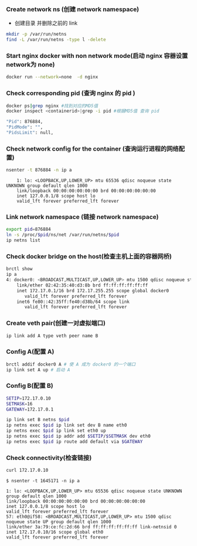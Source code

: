 ### Create network ns (创建 network namespace)

- 创建目录 并删除之前的 link
```sh
mkdir -p /var/run/netns
find -L /var/run/netns -type l -delete
```

### Start nginx docker with non network mode(启动 nginx 容器设置network为 none)

```sh
docker run --network=none  -d nginx
```

### Check corresponding pid (查询 nginx 的 pid  )

```sh
docker ps|grep nginx #找到对应的MD5值
docker inspect <containerid>|grep -i pid #根据MD5值 查询 pid

"Pid": 876884,
"PidMode": "",
"PidsLimit": null,
```

### Check network config for the container (查询运行进程的网络配置)

```sh
nsenter -t 876884 -n ip a
```

```log
    1: lo: <LOOPBACK,UP,LOWER_UP> mtu 65536 qdisc noqueue state UNKNOWN group default qlen 1000
    link/loopback 00:00:00:00:00:00 brd 00:00:00:00:00:00
    inet 127.0.0.1/8 scope host lo
    valid_lft forever preferred_lft forever
```

### Link network namespace (链接 network namespace)

```sh
export pid=876884
ln -s /proc/$pid/ns/net /var/run/netns/$pid
ip netns list
```
### Check docker bridge on the host(检查主机上面的容器网桥)

```sh
brctl show
ip a
4: docker0: <BROADCAST,MULTICAST,UP,LOWER_UP> mtu 1500 qdisc noqueue state UP group default
    link/ether 02:42:35:40:d3:8b brd ff:ff:ff:ff:ff:ff
    inet 172.17.0.1/16 brd 172.17.255.255 scope global docker0
       valid_lft forever preferred_lft forever
    inet6 fe80::42:35ff:fe40:d38b/64 scope link
       valid_lft forever preferred_lft forever
```

### Create veth pair(创建一对虚拟端口)

```sh
ip link add A type veth peer name B
```

### Config A(配置 A)

```sh
brctl addif docker0 A # 使 A 成为 docker0 的一个端口
ip link set A up # 启动 A
```

### Config B(配置 B)

```sh
SETIP=172.17.0.10
SETMASK=16
GATEWAY=172.17.0.1

ip link set B netns $pid
ip netns exec $pid ip link set dev B name eth0
ip netns exec $pid ip link set eth0 up
ip netns exec $pid ip addr add $SETIP/$SETMASK dev eth0
ip netns exec $pid ip route add default via $GATEWAY
```

### Check connectivity(检查链接)

```sh
curl 172.17.0.10
```

```shell
$ nsenter -t 1645171 -n ip a

1: lo: <LOOPBACK,UP,LOWER_UP> mtu 65536 qdisc noqueue state UNKNOWN group default qlen 1000
link/loopback 00:00:00:00:00:00 brd 00:00:00:00:00:00
inet 127.0.0.1/8 scope host lo
valid_lft forever preferred_lft forever
57: eth0@if58: <BROADCAST,MULTICAST,UP,LOWER_UP> mtu 1500 qdisc noqueue state UP group default qlen 1000
link/ether 3a:79:ce:fc:2d:66 brd ff:ff:ff:ff:ff:ff link-netnsid 0
inet 172.17.0.10/16 scope global eth0
valid_lft forever preferred_lft forever
```
